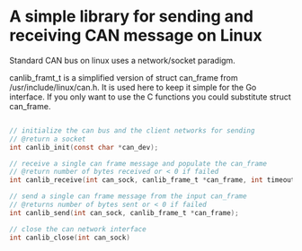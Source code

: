 # A simple library for sending and receiving CAN message on Linux

Standard CAN bus on linux uses a network/socket paradigm.

canlib_framt_t is a simplified version of struct can_frame from /usr/include/linux/can.h. It is used here to keep it simple for the Go interface. If you only want to use the C functions you could substitute struct can_frame.

```c

// initialize the can bus and the client networks for sending
// @return a socket
int canlib_init(const char *can_dev);

// receive a single can frame message and populate the can_frame
// @return number of bytes received or < 0 if failed
int canlib_receive(int can_sock, canlib_frame_t *can_frame, int timeout_ms);

// send a single can frame message from the input can_frame
// @returns number of bytes sent or < 0 if failed
int canlib_send(int can_sock, canlib_frame_t *can_frame);

// close the can network interface
int canlib_close(int can_sock)

```
